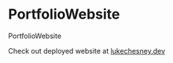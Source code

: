 # PortfolioWebsite
PortfolioWebsite


Check out deployed website at [lukechesney.dev](https://www.lukechesney.dev)
